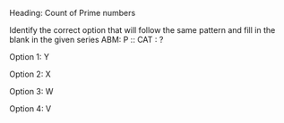 Heading: Count of Prime numbers

Identify the correct option that will follow the same pattern and fill in the blank in the given series ABM: P :: CAT : ?

Option 1: Y

Option 2: X

Option 3: W

Option 4: V